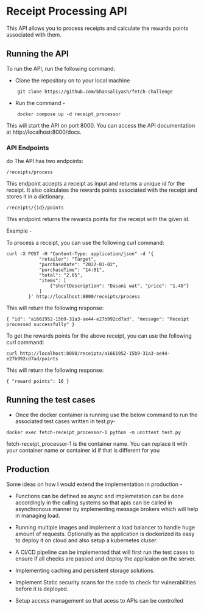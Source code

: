 

# Receipt Processing API

This API allows you to process receipts and calculate the rewards points associated with them.

## Running the API

To run the API, run the following command:

* Clone the repository on to your local machine
```
    git clone https://github.com/bhansaliyash/fetch-challenge
```

* Run the command - 
```
    docker compose up -d receipt_processor
```

This will start the API on port 8000. You can access the API documentation at http://localhost:8000/docs.

### API Endpoints
do
The API has two endpoints:
```
/receipts/process
```
This endpoint accepts a receipt as input and returns a unique id for the receipt. It also calculates the rewards points associated with the receipt and stores it in a dictionary.

```
/receipts/{id}/points
```

This endpoint returns the rewards points for the receipt with the given id.

Example -  

To process a receipt, you can use the following curl command:
```
curl -X POST -H "Content-Type: application/json" -d '{
            "retailer": "Target",
            "purchaseDate": "2022-01-02",
            "purchaseTime": "14:01",
            "total": "2.65",
            "items": [
                {"shortDescription": "Dasani wat", "price": "1.40"}
            ]
        }' http://localhost:8000/receipts/process
```

This will return the following response:

```
{ "id": "a1661952-15b9-31a3-ae44-e27b992cd7ad", "message": "Receipt processed successfully" }
```

To get the rewards points for the above receipt, you can use the following curl command:

```
curl http://localhost:8000/receipts/a1661952-15b9-31a3-ae44-e27b992cd7ad/points
```

This will return the following response:
```
{ "reward points": 16 }
```

## Running the test cases

* Once the docker container is running use the below command to run the associated test cases written in test.py- 

```
docker exec fetch-receipt_processor-1 python -m unittest test.py
``` 

fetch-receipt_processor-1 is the container name. You can replace it with your container name or container id if that is different for you

## Production 

Some ideas on how I would extend the implementation in production -

* Functions can be defined as async and implemetation can be done accordingly in the calling systems so that apis can be called in asynchronous manner by implementing message brokers which will help in managing load.

* Running multiple images and implement a load balancer to handle huge amount of requests. Optionally as the application is dockerized its easy to deploy it on cloud and also setup a kubernetes cluser.

* A CI/CD pipeline can be implemented that will first run the test cases to ensure if all checks are passed and deploy the applicaion on the server.

* Implementing caching and persistent storage solutions.

* Implement Static security scans for the code to check for vulnerabilities before it is deployed.

* Setup access management so that acess to APIs can be controlled








